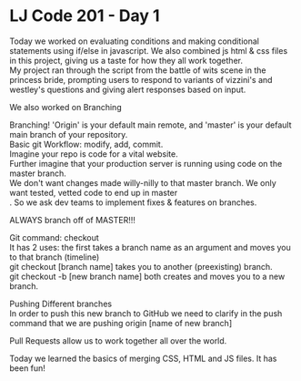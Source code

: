 # LJ Code 201 - Day 1
<p>Today we worked on evaluating conditions and making conditional statements using if/else in javascript. We also combined js html & css files in this project, giving us a taste for how they all work together.<br />
My project ran through the script from the battle of wits scene in the princess bride, prompting users to respond to variants of vizzini's and westley's questions and giving alert responses based on input.</p>
<p>We also worked on Branching</p>
<p>Branching! 'Origin' is your default main remote, and 'master' is your default main branch of your repository.<br />
Basic git Workflow: modify, add, commit.<br />
Imagine your repo is code for a vital website.<br />
Further imagine that your production server is running using code on the master branch.<br />
We don't want changes made willy-nilly to that master branch. We only want tested, vetted code to end up in master<br />.
So we ask dev teams to implement fixes & features on branches.</p>

<p>ALWAYS branch off of MASTER!!!</p>

<p>Git command: checkout<br />
It has 2 uses: the first takes a branch name as an argument and moves you to that branch (timeline)<br />
git checkout [branch name] takes you to another (preexisting) branch. <br />
git checkout -b [new branch name] both creates and moves you to a new branch. <br />
</p>

<p>Pushing Different branches<br />
In order to push this new branch to GitHub we need to clarify in the push command that we are pushing origin [name of new branch]</p>

<p>Pull Requests allow us to work together all over the world.</p>

Today we learned the basics of merging CSS, HTML and JS files. It has been fun!
